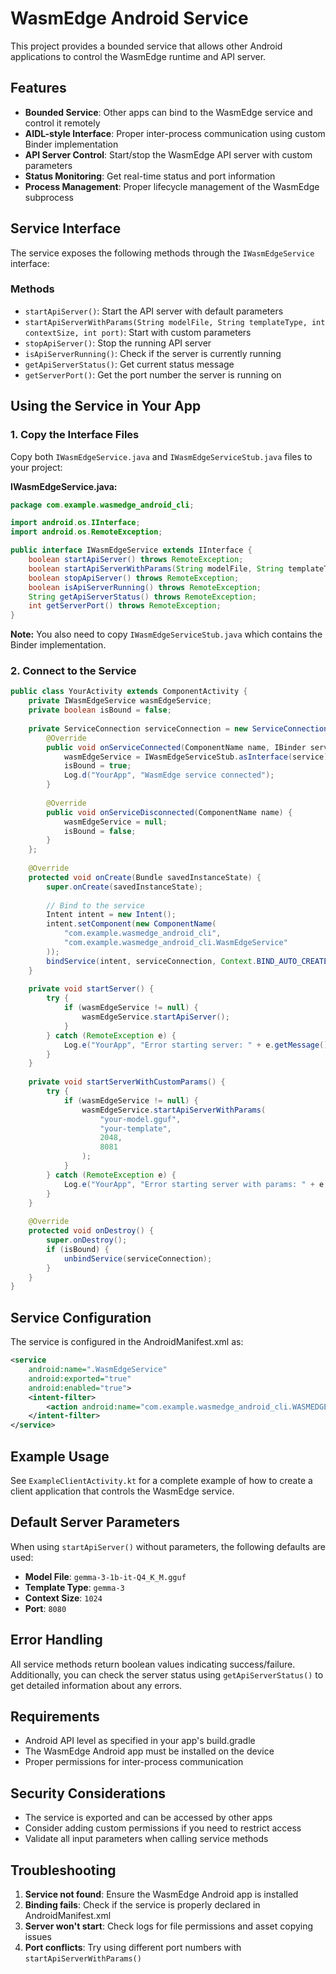 # WasmEdge Android Service

This project provides a bounded service that allows other Android applications to control the WasmEdge runtime and API server.

## Features

- **Bounded Service**: Other apps can bind to the WasmEdge service and control it remotely
- **AIDL-style Interface**: Proper inter-process communication using custom Binder implementation
- **API Server Control**: Start/stop the WasmEdge API server with custom parameters
- **Status Monitoring**: Get real-time status and port information
- **Process Management**: Proper lifecycle management of the WasmEdge subprocess

## Service Interface

The service exposes the following methods through the `IWasmEdgeService` interface:

### Methods

- `startApiServer()`: Start the API server with default parameters
- `startApiServerWithParams(String modelFile, String templateType, int contextSize, int port)`: Start with custom parameters
- `stopApiServer()`: Stop the running API server
- `isApiServerRunning()`: Check if the server is currently running
- `getApiServerStatus()`: Get current status message
- `getServerPort()`: Get the port number the server is running on

## Using the Service in Your App

### 1. Copy the Interface Files

Copy both `IWasmEdgeService.java` and `IWasmEdgeServiceStub.java` files to your project:

**IWasmEdgeService.java:**
```java
package com.example.wasmedge_android_cli;

import android.os.IInterface;
import android.os.RemoteException;

public interface IWasmEdgeService extends IInterface {
    boolean startApiServer() throws RemoteException;
    boolean startApiServerWithParams(String modelFile, String templateType, int contextSize, int port) throws RemoteException;
    boolean stopApiServer() throws RemoteException;
    boolean isApiServerRunning() throws RemoteException;
    String getApiServerStatus() throws RemoteException;
    int getServerPort() throws RemoteException;
}
```

**Note:** You also need to copy `IWasmEdgeServiceStub.java` which contains the Binder implementation.

### 2. Connect to the Service

```java
public class YourActivity extends ComponentActivity {
    private IWasmEdgeService wasmEdgeService;
    private boolean isBound = false;
    
    private ServiceConnection serviceConnection = new ServiceConnection() {
        @Override
        public void onServiceConnected(ComponentName name, IBinder service) {
            wasmEdgeService = IWasmEdgeServiceStub.asInterface(service);
            isBound = true;
            Log.d("YourApp", "WasmEdge service connected");
        }
        
        @Override
        public void onServiceDisconnected(ComponentName name) {
            wasmEdgeService = null;
            isBound = false;
        }
    };
    
    @Override
    protected void onCreate(Bundle savedInstanceState) {
        super.onCreate(savedInstanceState);
        
        // Bind to the service
        Intent intent = new Intent();
        intent.setComponent(new ComponentName(
            "com.example.wasmedge_android_cli",
            "com.example.wasmedge_android_cli.WasmEdgeService"
        ));
        bindService(intent, serviceConnection, Context.BIND_AUTO_CREATE);
    }
    
    private void startServer() {
        try {
            if (wasmEdgeService != null) {
                wasmEdgeService.startApiServer();
            }
        } catch (RemoteException e) {
            Log.e("YourApp", "Error starting server: " + e.getMessage());
        }
    }
    
    private void startServerWithCustomParams() {
        try {
            if (wasmEdgeService != null) {
                wasmEdgeService.startApiServerWithParams(
                    "your-model.gguf",
                    "your-template",
                    2048,
                    8081
                );
            }
        } catch (RemoteException e) {
            Log.e("YourApp", "Error starting server with params: " + e.getMessage());
        }
    }
    
    @Override
    protected void onDestroy() {
        super.onDestroy();
        if (isBound) {
            unbindService(serviceConnection);
        }
    }
}
```

## Service Configuration

The service is configured in the AndroidManifest.xml as:

```xml
<service
    android:name=".WasmEdgeService"
    android:exported="true"
    android:enabled="true">
    <intent-filter>
        <action android:name="com.example.wasmedge_android_cli.WASMEDGE_SERVICE" />
    </intent-filter>
</service>
```

## Example Usage

See `ExampleClientActivity.kt` for a complete example of how to create a client application that controls the WasmEdge service.

## Default Server Parameters

When using `startApiServer()` without parameters, the following defaults are used:

- **Model File**: `gemma-3-1b-it-Q4_K_M.gguf`
- **Template Type**: `gemma-3`
- **Context Size**: `1024`
- **Port**: `8080`

## Error Handling

All service methods return boolean values indicating success/failure. Additionally, you can check the server status using `getApiServerStatus()` to get detailed information about any errors.

## Requirements

- Android API level as specified in your app's build.gradle
- The WasmEdge Android app must be installed on the device
- Proper permissions for inter-process communication

## Security Considerations

- The service is exported and can be accessed by other apps
- Consider adding custom permissions if you need to restrict access
- Validate all input parameters when calling service methods

## Troubleshooting

1. **Service not found**: Ensure the WasmEdge Android app is installed
2. **Binding fails**: Check if the service is properly declared in AndroidManifest.xml
3. **Server won't start**: Check logs for file permissions and asset copying issues
4. **Port conflicts**: Try using different port numbers with `startApiServerWithParams()`
